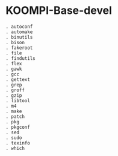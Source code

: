 # KOOMPI-Base-devel

    . autoconf
    . automake
    . binutils
    . bison
    . fakeroot
    . file
    . findutils
    . flex
    . gawk
    . gcc
    . gettext
    . grep
    . groff
    . gzip
    . libtool
    . m4
    . make
    . patch
    . pkg
    . pkgconf
    . sed
    . sudo
    . texinfo
    . which